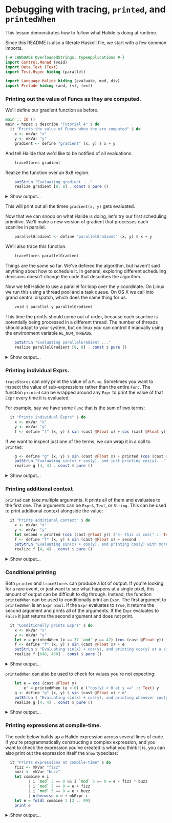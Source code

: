 # Debugging with tracing, `printed`, and `printedWhen`

This lesson demonstrates how to follow what Halide is doing at runtime.

Since this README is also a literate Haskell file, we start with a few common imports.

```haskell
{-# LANGUAGE OverloadedStrings, TypeApplications #-}
import Control.Monad (void)
import Data.Text (Text)
import Test.Hspec hiding (parallel)

import Language.Halide hiding (evaluate, mod, div)
import Prelude hiding (and, (<), (==))
```

### Printing out the value of Funcs as they are computed.

We'll define our gradient function as before.

```haskell
main :: IO ()
main = hspec $ describe "Tutorial 4" $ do
  it "Prints the value of Funcs when the are computed" $ do
    x <- mkVar "x"
    y <- mkVar "y"
    gradient <- define "gradient" (x, y) $ x + y
```

And tell Halide that we'd like to be notified of all evaluations.

```haskell
    traceStores gradient
```

Realize the function over an 8x8 region.

```haskell
    putStrLn "Evaluating gradient ..."
    realize gradient [8, 8] . const $ pure ()
```

<details>
<summary>Show output...</summary>

```
Begin pipeline gradient.0()
Tag gradient.0() tag = "func_type_and_dim: 1 0 32 1 2 0 8 0 8"
Store gradient.0(0, 0) = 0
Store gradient.0(1, 0) = 1
Store gradient.0(2, 0) = 2
Store gradient.0(3, 0) = 3
Store gradient.0(4, 0) = 4
Store gradient.0(5, 0) = 5
Store gradient.0(6, 0) = 6
Store gradient.0(7, 0) = 7
Store gradient.0(0, 1) = 1
Store gradient.0(1, 1) = 2
Store gradient.0(2, 1) = 3
Store gradient.0(3, 1) = 4
Store gradient.0(4, 1) = 5
Store gradient.0(5, 1) = 6
Store gradient.0(6, 1) = 7
Store gradient.0(7, 1) = 8
Store gradient.0(0, 2) = 2
Store gradient.0(1, 2) = 3
Store gradient.0(2, 2) = 4
Store gradient.0(3, 2) = 5
Store gradient.0(4, 2) = 6
Store gradient.0(5, 2) = 7
Store gradient.0(6, 2) = 8
Store gradient.0(7, 2) = 9
Store gradient.0(0, 3) = 3
Store gradient.0(1, 3) = 4
Store gradient.0(2, 3) = 5
Store gradient.0(3, 3) = 6
Store gradient.0(4, 3) = 7
Store gradient.0(5, 3) = 8
Store gradient.0(6, 3) = 9
Store gradient.0(7, 3) = 10
Store gradient.0(0, 4) = 4
Store gradient.0(1, 4) = 5
Store gradient.0(2, 4) = 6
Store gradient.0(3, 4) = 7
Store gradient.0(4, 4) = 8
Store gradient.0(5, 4) = 9
Store gradient.0(6, 4) = 10
Store gradient.0(7, 4) = 11
Store gradient.0(0, 5) = 5
Store gradient.0(1, 5) = 6
Store gradient.0(2, 5) = 7
Store gradient.0(3, 5) = 8
Store gradient.0(4, 5) = 9
Store gradient.0(5, 5) = 10
Store gradient.0(6, 5) = 11
Store gradient.0(7, 5) = 12
Store gradient.0(0, 6) = 6
Store gradient.0(1, 6) = 7
Store gradient.0(2, 6) = 8
Store gradient.0(3, 6) = 9
Store gradient.0(4, 6) = 10
Store gradient.0(5, 6) = 11
Store gradient.0(6, 6) = 12
Store gradient.0(7, 6) = 13
Store gradient.0(0, 7) = 7
Store gradient.0(1, 7) = 8
Store gradient.0(2, 7) = 9
Store gradient.0(3, 7) = 10
Store gradient.0(4, 7) = 11
Store gradient.0(5, 7) = 12
Store gradient.0(6, 7) = 13
Store gradient.0(7, 7) = 14
End pipeline gradient.0()
```

</details>

This will print out all the times `gradient(x, y)` gets evaluated.

Now that we can snoop on what Halide is doing, let's try our first scheduling
primitive. We'll make a new version of gradient that processes each scanline in
parallel.

```haskell
    parallelGradient <- define "parallelGradient" (x, y) $ x + y
```

We'll also trace this function.

```haskell
    traceStores parallelGradient
```

Things are the same so far. We've defined the algorithm, but haven't said
anything about how to schedule it. In general, exploring different scheduling
decisions doesn't change the code that describes the algorithm.

Now we tell Halide to use a parallel for loop over the y coordinate. On Linux
we run this using a thread pool and a task queue. On OS X we call into grand
central dispatch, which does the same thing for us.

```haskell
    void $ parallel y parallelGradient
```

This time the printfs should come out of order, because each scanline is
potentially being processed in a different thread. The number of threads should
adapt to your system, but on linux you can control it manually using the
environment variable `HL_NUM_THREADS`.

```haskell
    putStrLn "Evaluating parallelGradient ..."
    realize parallelGradient [8, 8] . const $ pure ()
```

<details>
<summary>Show output...</summary>

```
Evaluating parallelGradient ...
Begin pipeline parallelGradient.0()
Tag parallelGradient.0() tag = "func_type_and_dim: 1 0 32 1 2 0 8 0 8"
Store parallelGradient.0(0, 0) = 0
Store parallelGradient.0(1, 0) = 1
Store parallelGradient.0(2, 0) = 2
Store parallelGradient.0(3, 0) = 3
Store parallelGradient.0(4, 0) = 4
Store parallelGradient.0(5, 0) = 5
Store parallelGradient.0(6, 0) = 6
Store parallelGradient.0(7, 0) = 7
Store parallelGradient.0(0, 4) = 4
Store parallelGradient.0(1, 4) = 5
Store parallelGradient.0(2, 4) = 6
Store parallelGradient.0(3, 4) = 7
Store parallelGradient.0(4, 4) = 8
Store parallelGradient.0(5, 4) = 9
Store parallelGradient.0(6, 4) = 10
Store parallelGradient.0(7, 4) = 11
Store parallelGradient.0(0, 3) = 3
Store parallelGradient.0(1, 3) = 4
Store parallelGradient.0(2, 3) = 5
Store parallelGradient.0(3, 3) = 6
Store parallelGradient.0(4, 3) = 7
Store parallelGradient.0(5, 3) = 8
Store parallelGradient.0(6, 3) = 9
Store parallelGradient.0(7, 3) = 10
Store parallelGradient.0(0, 7) = 7
Store parallelGradient.0(0, 5) = 5
Store parallelGradient.0(0, 6) = 6
Store parallelGradient.0(1, 7) = 8
Store parallelGradient.0(1, 5) = 6
Store parallelGradient.0(2, 5) = 7
Store parallelGradient.0(1, 6) = 7
Store parallelGradient.0(2, 7) = 9
Store parallelGradient.0(3, 5) = 8
Store parallelGradient.0(2, 6) = 8
Store parallelGradient.0(3, 7) = 10
Store parallelGradient.0(4, 5) = 9
Store parallelGradient.0(4, 7) = 11
Store parallelGradient.0(5, 5) = 10
Store parallelGradient.0(3, 6) = 9
Store parallelGradient.0(5, 7) = 12
Store parallelGradient.0(6, 5) = 11
Store parallelGradient.0(4, 6) = 10
Store parallelGradient.0(6, 7) = 13
Store parallelGradient.0(5, 6) = 11
Store parallelGradient.0(7, 5) = 12
Store parallelGradient.0(7, 7) = 14
Store parallelGradient.0(6, 6) = 12
Store parallelGradient.0(7, 6) = 13
Store parallelGradient.0(0, 1) = 1
Store parallelGradient.0(1, 1) = 2
Store parallelGradient.0(2, 1) = 3
Store parallelGradient.0(3, 1) = 4
Store parallelGradient.0(4, 1) = 5
Store parallelGradient.0(5, 1) = 6
Store parallelGradient.0(6, 1) = 7
Store parallelGradient.0(7, 1) = 8
Store parallelGradient.0(0, 2) = 2
Store parallelGradient.0(1, 2) = 3
Store parallelGradient.0(2, 2) = 4
Store parallelGradient.0(3, 2) = 5
Store parallelGradient.0(4, 2) = 6
Store parallelGradient.0(5, 2) = 7
Store parallelGradient.0(6, 2) = 8
Store parallelGradient.0(7, 2) = 9
End pipeline parallelGradient.0()
```

</details>


### Printing individual Exprs.

`traceStores` can only print the value of a `Func`. Sometimes you want to
inspect the value of sub-expressions rather than the entire `Func`. The
function `printed` can be wrapped around any `Expr` to print the value of that
`Expr` every time it is evaluated.

For example, say we have some `Func` that is the sum of two terms:

```haskell
  it "Prints individual Exprs" $ do
    x <- mkVar "x"
    y <- mkVar "y"
    f <- define "f" (x, y) $ sin (cast @Float x) + cos (cast @Float y)
```

If we want to inspect just one of the terms, we can wrap it in a call to `printed`:

```haskell
    g <- define "g" (x, y) $ sin (cast @Float x) + printed (cos (cast @Float y))
    putStrLn "Evaluating sin(x) + cos(y), and just printing cos(y)..."
    realize g [4, 4] . const $ pure ()
```

<details>
<summary>Show output...</summary>

```
1.000000
1.000000
1.000000
1.000000
0.540302
0.540302
0.540302
0.540302
-0.416147
-0.416147
-0.416147
-0.416147
-0.989992
-0.989992
-0.989992
-0.989992
```

</details>


### Printing additional context

`printed` can take multiple arguments. It prints all of them and evaluates to
the first one. The arguments can be `Expr`s, `Text`, or `String`. This can be
used to print additional context alongside the value:

```haskell
  it "Prints additional context" $ do
    x <- mkVar "x"
    y <- mkVar "y"
    let second = printed (cos (cast @Float y)) ("<- this is cos(" :: Text)  y  (") when x =" :: Text) x
    f <- define "f" (x, y) $ sin (cast @Float x) + second
    putStrLn "Evaluating sin(x) + cos(y), and printing cos(y) with more context..."
    realize f [4, 4] . const $ pure ()
```

<details>
<summary>Show output...</summary>

```
1.000000 <- this is cos( 0 ) when x = 0
1.000000 <- this is cos( 0 ) when x = 1
1.000000 <- this is cos( 0 ) when x = 2
1.000000 <- this is cos( 0 ) when x = 3
0.540302 <- this is cos( 1 ) when x = 0
0.540302 <- this is cos( 1 ) when x = 1
0.540302 <- this is cos( 1 ) when x = 2
0.540302 <- this is cos( 1 ) when x = 3
-0.416147 <- this is cos( 2 ) when x = 0
-0.416147 <- this is cos( 2 ) when x = 1
-0.416147 <- this is cos( 2 ) when x = 2
-0.416147 <- this is cos( 2 ) when x = 3
-0.989992 <- this is cos( 3 ) when x = 0
-0.989992 <- this is cos( 3 ) when x = 1
-0.989992 <- this is cos( 3 ) when x = 2
-0.989992 <- this is cos( 3 ) when x = 3
```

</details>


### Conditional printing

Both `printed` and `traceStores` can produce a lot of output. If you're looking for
a rare event, or just want to see what happens at a single pixel, this amount
of output can be difficult to dig through. Instead, the function `printedWhen` can
be used to conditionally print an `Expr`. The first argument to `printedWhen`
is an `Expr Bool`. If the `Expr` evaluates to `True`, it returns the second
argument and prints all of the arguments. If the `Expr` evaluates to `False` it
just returns the second argument and does not print.

```haskell
  it "Conditionally prints Exprs" $ do
    x <- mkVar "x"
    y <- mkVar "y"
    let e = printedWhen (x == 37 `and` y == 42) (cos (cast @Float y)) ("<- this is cos(y) at x, y == (37, 42)" :: Text)
    f <- define "f" (x, y) $ sin (cast @Float x) + e
    putStrLn $ "Evaluating sin(x) + cos(y), and printing cos(y) at a single pixel..."
    realize f [640, 480] . const $ pure ()
```

<details>
<summary>Show output...</summary>

```
-0.399985 <- this is cos(y) at x, y == (37, 42)
```

</details>

`printedWhen` can also be used to check for values you're not expecting:

```haskell
    let e = cos (cast @Float y)
        e' = printedWhen (e < 0) e ("cos(y) < 0 at y ==" :: Text) y
    g <- define "g" (x, y) $ sin (cast @Float x) + e'
    putStrLn $ "Evaluating sin(x) + cos(y), and printing whenever cos(y) < 0..."
    realize g [4, 4] . const $ pure ()
```

<details>
<summary>Show output...</summary>

```
-0.416147 cos(y) < 0 at y == 2
-0.416147 cos(y) < 0 at y == 2
-0.416147 cos(y) < 0 at y == 2
-0.416147 cos(y) < 0 at y == 2
-0.989992 cos(y) < 0 at y == 3
-0.989992 cos(y) < 0 at y == 3
-0.989992 cos(y) < 0 at y == 3
-0.989992 cos(y) < 0 at y == 3
```

</details>


### Printing expressions at compile-time.

The code below builds up a Halide expression across several lines of code. If
you're programmatically constructing a complex expression, and you want to
check the expression you've created is what you think it is, you can also print
out the expression itself the `Show` typeclass:

```haskell
  it "Prints expressions at compile-time" $ do
    fizz <- mkVar "fizz"
    buzz <- mkVar "buzz"
    let combine e i
          | i `mod` 3 == 0 && i `mod` 5 == 0 = e + fizz * buzz
          | i `mod` 3 == 0 = e + fizz
          | i `mod` 5 == 0 = e + buzz
          | otherwise = e + mkExpr i
    let e = foldl combine 1 [2 .. 99]
    print e
```

<details>
<summary>Show output...</summary>

```
((((((((((((((((((((((((((((((((((((((((((((((((((((((((((((((((((((((((((((((((((((((((((((((((((1 + 2) + fizz) + 4) + buzz) + fizz) + 7) + 8) + fizz) + buzz) + 11) + fizz) + 13) + 14) + (fizz*buzz)) + 16) + 17) + fizz) + 19) + buzz) + fizz) + 22) + 23) + fizz) + buzz) + 26) + fizz) + 28) + 29) + (fizz*buzz)) + 31) + 32) + fizz) + 34) + buzz) + fizz) + 37) + 38) + fizz) + buzz) + 41) + fizz) + 43) + 44) + (fizz*buzz)) + 46) + 47) + fizz) + 49) + buzz) + fizz) + 52) + 53) + fizz) + buzz) + 56) + fizz) + 58) + 59) + (fizz*buzz)) + 61) + 62) + fizz) + 64) + buzz) + fizz) + 67) + 68) + fizz) + buzz) + 71) + fizz) + 73) + 74) + (fizz*buzz)) + 76) + 77) + fizz) + 79) + buzz) + fizz) + 82) + 83) + fizz) + buzz) + 86) + fizz) + 88) + 89) + (fizz*buzz)) + 91) + 92) + fizz) + 94) + buzz) + fizz) + 97) + 98) + fizz)
```

</details>
